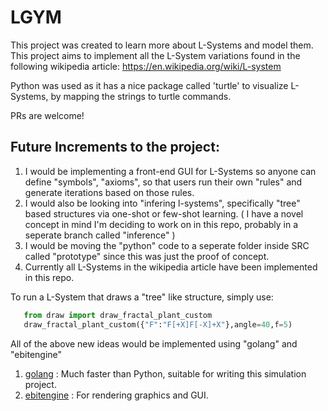 # LGYM

This project was created to learn more about L-Systems and model them. 
This project aims to implement all the L-System variations found in the following wikipedia article: https://en.wikipedia.org/wiki/L-system

Python was used as it has a nice package called 'turtle' to visualize L-Systems, by mapping the strings to turtle commands. 

PRs are welcome!

## Future Increments to the project: 

1. I would be implementing a front-end GUI for L-Systems so anyone can define "symbols", "axioms", so that users run their own "rules" and generate iterations based on those rules.
2. I would also be looking into "infering l-systems", specifically "tree" based structures via one-shot or few-shot learning. ( I have a novel concept in mind I'm deciding to work on in this repo, probably in a seperate branch called "inference" )
3. I would be moving the "python" code to a seperate folder inside SRC called "prototype" since this was just the proof of concept.
4. Currently all L-Systems in the wikipedia article have been implemented in this repo.

To run a L-System that draws a "tree" like structure, simply use: 
```python
   from draw import draw_fractal_plant_custom
   draw_fractal_plant_custom({"F":"F[+X]F[-X]+X"},angle=40,f=5) 
```

All of the above new ideas would be implemented using "golang" and "ebitengine" 

1. [golang](https://go.dev/)             : Much faster than Python, suitable for writing this simulation project.
2. [ebitengine](https://ebitengine.org/) : For rendering graphics and GUI. 
